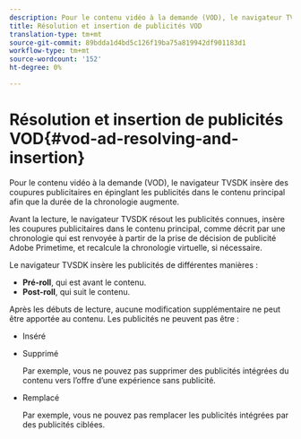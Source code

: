 ```yaml
---
description: Pour le contenu vidéo à la demande (VOD), le navigateur TVSDK insère des coupures publicitaires en épinglant les publicités dans le contenu principal afin que la durée de la chronologie augmente.
title: Résolution et insertion de publicités VOD
translation-type: tm+mt
source-git-commit: 89bdda1d4bd5c126f19ba75a819942df901183d1
workflow-type: tm+mt
source-wordcount: '152'
ht-degree: 0%

---
```



# Résolution et insertion de publicités VOD{#vod-ad-resolving-and-insertion}

Pour le contenu vidéo à la demande (VOD), le navigateur TVSDK insère des coupures publicitaires en épinglant les publicités dans le contenu principal afin que la durée de la chronologie augmente.

Avant la lecture, le navigateur TVSDK résout les publicités connues, insère les coupures publicitaires dans le contenu principal, comme décrit par une chronologie qui est renvoyée à partir de la prise de décision de publicité Adobe Primetime, et recalcule la chronologie virtuelle, si nécessaire.

Le navigateur TVSDK insère les publicités de différentes manières :

* **Pré-roll**, qui est avant le contenu.
* **Post-roll**, qui suit le contenu.

Après les débuts de lecture, aucune modification supplémentaire ne peut être apportée au contenu. Les publicités ne peuvent pas être :

* Inséré
* Supprimé

   Par exemple, vous ne pouvez pas supprimer des publicités intégrées du contenu vers l’offre d’une expérience sans publicité.
* Remplacé

   Par exemple, vous ne pouvez pas remplacer les publicités intégrées par des publicités ciblées.

